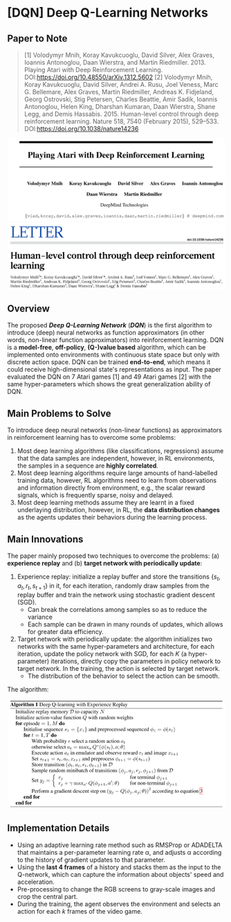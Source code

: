 # [DQN] Deep Q-Learning Networks

## Paper to Note

> [1] Volodymyr Mnih, Koray Kavukcuoglu, David Silver, Alex Graves, Ioannis Antonoglou, Daan Wierstra, and Martin Riedmiller. 2013. Playing Atari with Deep Reinforcement Learning. DOI:<https://doi.org/10.48550/arXiv.1312.5602>
> [2] Volodymyr Mnih, Koray Kavukcuoglu, David Silver, Andrei A. Rusu, Joel Veness, Marc G. Bellemare, Alex Graves, Martin Riedmiller, Andreas K. Fidjeland, Georg Ostrovski, Stig Petersen, Charles Beattie, Amir Sadik, Ioannis Antonoglou, Helen King, Dharshan Kumaran, Daan Wierstra, Shane Legg, and Demis Hassabis. 2015. Human-level control through deep reinforcement learning. Nature 518, 7540 (February 2015), 529–533. DOI:<https://doi.org/10.1038/nature14236>

![Playing Atari with Deep Reinforcement Learning.](./Images/1-1.png)
![Human-level control through deep reinforcement learning.](./Images/1-2.png)

## Overview

The proposed ***Deep Q-Learning Network*** (***DQN***) is the first algorithm to introduce (deep) neural networks as function approximators (in other words, non-linear function approximators) into reinforcement learning. DQN is a **model-free**, **off-policy**, **(Q-)value based** algorithm, which can be implemented onto environments with continuous state space but only with discrete action space. DQN can be trained **end-to-end**, which means it could receive high-dimensional state's representations as input. The paper evaluated the DQN on 7 Atari games [1] and 49 Atari games [2] with the same hyper-parameters which shows the great generalization ability of DQN. 

## Main Problems to Solve

To introduce deep neural networks (non-linear functions) as approximators in reinforcement learning has to overcome some problems:

1. Most deep learning algorithms (like classifications, regressions) assume that the data samples are independent, however, in RL environments, the samples in a sequence are **highly correlated**.
2. Most deep learning algorithms require large amounts of hand-labelled training data, however, RL algorithms need to learn from observations and information directly from environment, e.g., the scalar reward signals, which is frequently sparse, noisy and delayed.
3. Most deep learning methods assume they are learnt in a fixed underlaying distribution, however, in RL, the **data distribution changes** as the agents updates their behaviors during the learning process.

## Main Innovations

The paper mainly proposed two techniques to overcome the problems: (a) **experience replay** and (b) **target network with periodically update**:

1. Experience replay: initialize a replay buffer and store the transitions $\{s_t,a_t,r_t,s_{t+1}\}$  in it, for each iteration, randomly draw samples from the replay buffer and train the network using stochastic gradient descent (SGD).
    * Can break the correlations among samples so as to reduce the variance
    * Each sample can be drawn in many rounds of updates, which allows for greater data efficiency.
2. Target network with periodically update: the algorithm initializes two networks with the same hyper-parameters and architecture, for each iteration, update the policy network with SGD, for each $K$ (a hyper-parameter) iterations, directly copy the parameters in policy network to target network. In the training, the action is selected by target network.
    * The distribution of the behavior to select the action can be smooth.

The algorithm:

![DQN algorithm.](./Images/1-3.png)

## Implementation Details

* Using an adaptive learning rate method such as RMSProp or ADADELTA that maintains a per-parameter learning rate α, and adjusts α according to the history of gradient updates to that parameter.
* Using the **last 4 frames** of a history and stacks them as the input to the Q-network, which can capture the information about objects' speed and acceleration.
* Pre-processing to change the RGB screens to gray-scale images and crop the central part.
* During the training, the agent observes the environment and selects an action for each $k$ frames of the video game.
